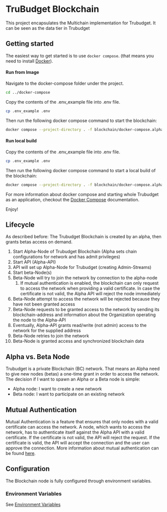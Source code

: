 # TruBudget Blockchain

This project encapsulates the Multichain implementation for Trubudget. It can be seen as the data tier in Trubudget

## Getting started

The easiest way to get started is to use `docker compose`. (that means you need to install [Docker](https://www.docker.com/community-edition#/download)).

#### Run from Image

Navigate to the docker-compose folder under the project.

```bash
cd ../docker-compose
```

Copy the contents of the .env_example file into .env file.

```bash
cp .env_example .env
```

Then run the following docker compose command to start the blockchain:

```bash
docker compose --project-directory . -f blockchain/docker-compose.alphanode.yml up
```

#### Run local build

Copy the contents of the .env_example file into .env file.

```bash
cp .env_example .env
```

Then run the following docker compose command to start a local build of the blockchain:

```bash
docker compose --project-directory . -f blockchain/docker-compose.alphanode.yml -f blockchain/local-build.docker-compose.yml up
```

For more information about docker compose and starting whole Trubudget as an application, checkout the [Docker Compose](https://github.com/openkfw/TruBudget/tree/main/docker-compose) documentation.

Enjoy!

## Lifecycle

As described before: The Trubudget Blockchain is created by an alpha, then grants betas access on demand.

1.  Start Alpha-Node of Trubudget Blockchain (Alpha sets chain configurations for network and has admit privileges)
1.  Start API (Alpha-API)
1.  API will set up Alpha-Node for Trubudget (creating Admin-Streams)
1.  Start beta-Node(s)
1.  Beta-Node will try to join the network by connection to the alpha-node
    1.  If mutual authentication is enabled, the blockchain can only request to access the network when providing a valid certificate. In case the certificate is not valid, the Alpha API will reject the node immediately
1.  Beta-Node attempt to access the network will be rejected because they have not been granted access
1.  Beta-Node requests to be granted access to the network by sending its blockchain-address and information about the Organization operating the node to the Alpha-API
1.  Eventually, Alpha-API grants read/write (not admin) access to the network for the supplied address
1.  Beta-Node retries to join the network
1.  Beta-Node is granted access and synchronized blockchain data

## Alpha vs. Beta Node

Trubudget is a private Blockchain (BC) network. That means an Alpha need to give new nodes (betas) a one-time grant in order to access the network. The decision if I want to spawn an Alpha or a Beta node is simple:

- Alpha node: I want to create a new network
- Beta node: I want to participate on an existing network

## Mutual Authentication

Mutual Authentication is a feature that ensures that only nodes with a valid certificate can access the network.
A node, which wants to access the network, has to authenticate itself against the Alpha API with a valid certificate.
If the certificate is not valid, the API will reject the request. If the certificate is valid, the API will accept the connection and the user can approve the connection.
More information about mutual authentication can be found [here](https://www.cloudflare.com/en-gb/learning/access-management/what-is-mutual-authentication/).

## Configuration

The Blockchain node is fully configured through environment variables.

### Environment Variables

See [Environment Variables](./environment-variables.md)
